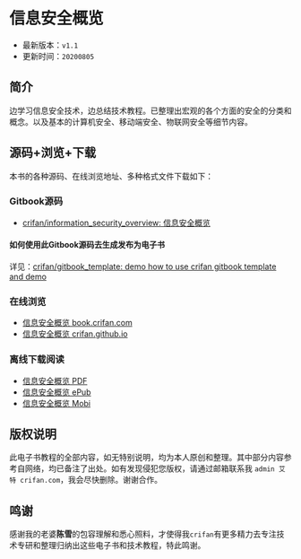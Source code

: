 # 信息安全概览

* 最新版本：`v1.1`
* 更新时间：`20200805`

## 简介

边学习信息安全技术，边总结技术教程。已整理出宏观的各个方面的安全的分类和概念。以及基本的计算机安全、移动端安全、物联网安全等细节内容。

## 源码+浏览+下载

本书的各种源码、在线浏览地址、多种格式文件下载如下：

### Gitbook源码

* [crifan/information_security_overview: 信息安全概览](https://github.com/crifan/information_security_overview)

#### 如何使用此Gitbook源码去生成发布为电子书

详见：[crifan/gitbook_template: demo how to use crifan gitbook template and demo](https://github.com/crifan/gitbook_template)

### 在线浏览

* [信息安全概览 book.crifan.com](http://book.crifan.com/books/information_security_overview/website)
* [信息安全概览 crifan.github.io](https://crifan.github.io/information_security_overview/website)

### 离线下载阅读

* [信息安全概览 PDF](http://book.crifan.com/books/information_security_overview/pdf/information_security_overview.pdf)
* [信息安全概览 ePub](http://book.crifan.com/books/information_security_overview/epub/information_security_overview.epub)
* [信息安全概览 Mobi](http://book.crifan.com/books/information_security_overview/mobi/information_security_overview.mobi)

## 版权说明

此电子书教程的全部内容，如无特别说明，均为本人原创和整理。其中部分内容参考自网络，均已备注了出处。如有发现侵犯您版权，请通过邮箱联系我 `admin 艾特 crifan.com`，我会尽快删除。谢谢合作。

## 鸣谢

感谢我的老婆**陈雪**的包容理解和悉心照料，才使得我`crifan`有更多精力去专注技术专研和整理归纳出这些电子书和技术教程，特此鸣谢。
